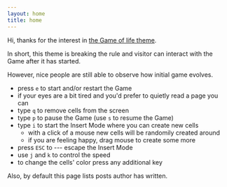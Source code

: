 ```yaml
---
layout: home
title: home
---
```


Hi, thanks for the interest in [the Game of life theme](https://github.com/mimimalizam/game-of-life).

In short, this theme is breaking the rule
and visitor can interact with the Game after it has started.

However, nice people are still able to observe how initial
game evolves.

- press `e` to start and/or restart the Game
- if your eyes are a bit tired and you'd prefer to quietly read a page you can
 - type `q` to remove cells from the screen
 - type `p` to pause the Game (use `s` to resume the Game)
- type `i` to start the Insert Mode where you can create new cells
  - with a click of a mouse new cells will be randomily created around
  - if you are feeling happy, drag mouse to create some more
- press `ESC` to --- escape the Insert Mode
- use `j` and `k` to control the speed
- to change the cells' color press any additional key

Also, by default this page lists posts author has written.
